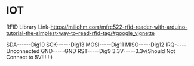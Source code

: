 # IOT

RFID Library Link-https://miliohm.com/mfrc522-rfid-reader-with-arduino-tutorial-the-simplest-way-to-read-rfid-tag/#google_vignette


SDA------Dig10
SCK------Dig13
MOSI-----Dig11
MISO-----Dig12
IRQ-----Unconnected
GND-----GND
RST-----Dig9
3.3V-----3.3v(Should Not Connect to 5V!!!!!!)
